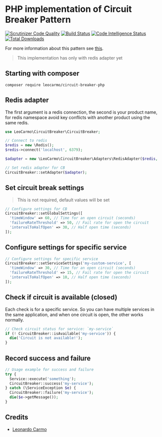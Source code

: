 # PHP implementation of Circuit Breaker Pattern  

[![Scrutinizer Code Quality](https://scrutinizer-ci.com/g/leocarmo/circuit-breaker-php/badges/quality-score.png?b=master)](https://scrutinizer-ci.com/g/leocarmo/circuit-breaker-php/?branch=master)
[![Build Status](https://scrutinizer-ci.com/g/leocarmo/circuit-breaker-php/badges/build.png?b=master)](https://scrutinizer-ci.com/g/leocarmo/circuit-breaker-php/build-status/master)
[![Code Intelligence Status](https://scrutinizer-ci.com/g/leocarmo/circuit-breaker-php/badges/code-intelligence.svg?b=master)](https://scrutinizer-ci.com/code-intelligence)
[![Total Downloads](https://img.shields.io/packagist/dt/leocarmo/circuit-breaker-php.svg)](https://packagist.org/packages/leocarmo/circuit-breaker-php)

For more information about this pattern see [this](https://martinfowler.com/bliki/CircuitBreaker.html).  
  
> This implementation has only with redis adapter yet

## Starting with composer
`composer require leocarmo/circuit-breaker-php`

## Redis adapter
The first argument is a redis connection, the second is your product name, for redis namespace avoid key conflicts with another product using the same redis.

```php
use LeoCarmo\CircuitBreaker\CircuitBreaker;

// Connect to redis
$redis = new \Redis();
$redis->connect('localhost', 6379);

$adapter = new \LeoCarmo\CircuitBreaker\Adapters\RedisAdapter($redis, 'my-product');

// Set redis adapter for CB
CircuitBreaker::setAdapter($adapter);
```

## Set circuit break settings
> This is not required, default values ​​will be set
```php
// Configure settings for CB  
CircuitBreaker::setGlobalSettings([  
  'timeWindow' => 60, // Time for an open circuit (seconds)  
  'failureRateThreshold' => 50, // Fail rate for open the circuit  
  'intervalToHalfOpen' => 30, // Half open time (seconds)  
]);
```

## Configure settings for specific service
```php
// Configure settings for specific service
CircuitBreaker::setServiceSettings('my-custom-service', [  
  'timeWindow' => 30, // Time for an open circuit (seconds)  
  'failureRateThreshold' => 15, // Fail rate for open the circuit  
  'intervalToHalfOpen' => 10, // Half open time (seconds)  
]);
```

## Check if circuit is available (closed)
Each check is for a specific service. So you can have multiple services in the same application, and when one circuit is open, the other works normally.

```php
// Check circuit status for service: `my-service`
if (! CircuitBreaker::isAvailable('my-service')) {  
  die('Circuit is not available!');  
}
```

## Record success and failure
```php
// Usage example for success and failure  
try {  
  Service::execute('something');  
  CircuitBreaker::success('my-service');  
} catch (\ServiceException $e) {  
  CircuitBreaker::failure('my-service');  
  die($e->getMessage());  
}
```

## Credits
- [Leonardo Carmo](https://github.com/leocarmo)